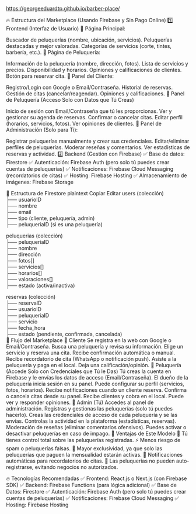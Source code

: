 https://georgeeduardtp.github.io/barber-place/


🔥 Estructura del Marketplace (Usando Firebase y Sin Pago Online)
1️⃣ Frontend (Interfaz de Usuario)
🔹 Página Principal:

Buscador de peluquerías (nombre, ubicación, servicios).
Peluquerías destacadas y mejor valoradas.
Categorías de servicios (corte, tintes, barbería, etc.).
🔹 Página de Peluquería:

Información de la peluquería (nombre, dirección, fotos).
Lista de servicios y precios.
Disponibilidad y horarios.
Opiniones y calificaciones de clientes.
Botón para reservar cita.
🔹 Panel del Cliente:

Registro/Login con Google o Email/Contraseña.
Historial de reservas.
Gestión de citas (cancelar/reagendar).
Opiniones y calificaciones.
🔹 Panel de Peluquería (Acceso Solo con Datos que Tú Creas)

Inicio de sesión con Email/Contraseña que tú les proporcionas.
Ver y gestionar su agenda de reservas.
Confirmar o cancelar citas.
Editar perfil (horarios, servicios, fotos).
Ver opiniones de clientes.
🔹 Panel de Administración (Solo para Ti):

Registrar peluquerías manualmente y crear sus credenciales.
Editar/eliminar perfiles de peluquerías.
Moderar reseñas y comentarios.
Ver estadísticas de reservas y actividad.
2️⃣ Backend (Gestión con Firebase)
✅ Base de datos: Firestore
✅ Autenticación: Firebase Auth (pero solo tú puedes crear cuentas de peluquerías)
✅ Notificaciones: Firebase Cloud Messaging (recordatorios de citas)
✅ Hosting: Firebase Hosting
✅ Almacenamiento de imágenes: Firebase Storage

🔹 Estructura de Firestore
plaintext
Copiar
Editar
users (colección)  
  ├── usuarioID  
      ├── nombre  
      ├── email  
      ├── tipo (cliente, peluquería, admin)  
      ├── peluqueriaID (si es una peluquería)  

peluquerias (colección)  
  ├── peluqueriaID  
      ├── nombre  
      ├── dirección  
      ├── fotos[]  
      ├── servicios[]  
      ├── horarios[]  
      ├── valoraciones[]  
      ├── estado (activa/inactiva)  

reservas (colección)  
  ├── reservaID  
      ├── usuarioID  
      ├── peluqueriaID  
      ├── servicio  
      ├── fecha_hora  
      ├── estado (pendiente, confirmada, cancelada)  
🔄 Flujo del Marketplace
👤 Cliente
Se registra en la web con Google o Email/Contraseña.
Busca una peluquería y revisa su información.
Elige un servicio y reserva una cita.
Recibe confirmación automática o manual.
Recibe recordatorio de cita (WhatsApp o notificación push).
Asiste a la peluquería y paga en el local.
Deja una calificación/opinión.
🏢 Peluquería (Accede Solo con Credenciales que Tú le Das)
Tú creas la cuenta en Firebase y le envías los datos de acceso (Email/Contraseña).
El dueño de la peluquería inicia sesión en su panel.
Puede configurar su perfil (servicios, fotos, horarios).
Recibe notificaciones cuando un cliente reserva.
Confirma o cancela citas desde su panel.
Recibe clientes y cobra en el local.
Puede ver y responder opiniones.
👑 Admin (Tú)
Accedes al panel de administración.
Registras y gestionas las peluquerías (solo tú puedes hacerlo).
Creas las credenciales de acceso de cada peluquería y se las envías.
Controlas la actividad en la plataforma (estadísticas, reservas).
Moderación de reseñas (eliminar comentarios ofensivos).
Puedes activar o desactivar peluquerías en caso de impago.
📌 Ventajas de Este Modelo
🚀 Tú tienes control total sobre las peluquerías registradas.
⚡ Menos riesgo de spam o peluquerías falsas.
🔐 Mayor exclusividad, ya que solo las peluquerías que paguen la mensualidad estarán activas.
📲 Notificaciones automáticas para recordatorios de citas.
🔑 Las peluquerías no pueden auto-registrarse, evitando negocios no autorizados.

🔥 Tecnologías Recomendadas
✅ Frontend: React.js o Next.js (con Firebase SDK)
✅ Backend: Firebase Functions (para lógica adicional)
✅ Base de Datos: Firestore
✅ Autenticación: Firebase Auth (pero solo tú puedes crear cuentas de peluquerías)
✅ Notificaciones: Firebase Cloud Messaging
✅ Hosting: Firebase Hosting
